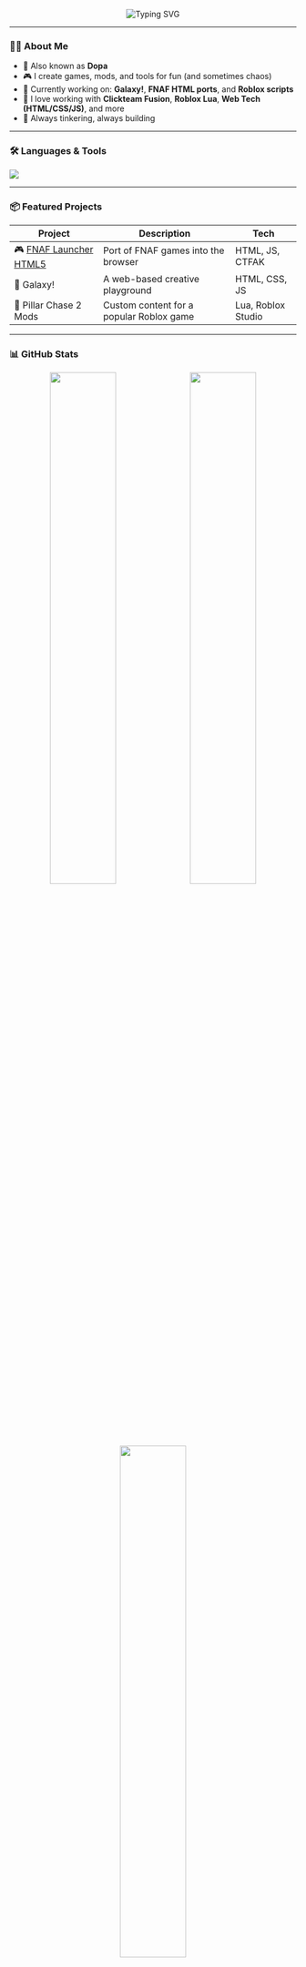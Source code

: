 <!-- Profile Banner -->
<p align="center">
  <img src="https://readme-typing-svg.demolab.com?font=Fira+Code&duration=3000&pause=1000&color=00FFD9&center=true&vCenter=true&width=435&lines=Hi+there%2C+I'm+Dopa+(aka+Lumosity427)!;Game+Developer+%7C+Coder+%7C+Creative+Mind;Welcome+to+my+GitHub+Universe!" alt="Typing SVG" />
</p>

---

### 👨‍💻 About Me

- 🧠 Also known as **Dopa**
- 🎮 I create games, mods, and tools for fun (and sometimes chaos)
- 🔧 Currently working on: **Galaxy!**, **FNAF HTML ports**, and **Roblox scripts**
- 📀 I love working with **Clickteam Fusion**, **Roblox Lua**, **Web Tech (HTML/CSS/JS)**, and more
- 💭 Always tinkering, always building

---

### 🛠️ Languages & Tools

<p align="left">
  <img src="https://skillicons.dev/icons?i=lua,html,css,js,github,vscode,python,react,figma,blender,clickup" />
</p>

---

### 📦 Featured Projects

| Project | Description | Tech |
|--------|-------------|------|
| 🎮 [FNAF Launcher HTML5](https://github.com/Lumosity427/fnaf-launcher) | Port of FNAF games into the browser | HTML, JS, CTFAK |
| 🚀 Galaxy! | A web-based creative playground | HTML, CSS, JS |
| 🧪 Pillar Chase 2 Mods | Custom content for a popular Roblox game | Lua, Roblox Studio |

---

### 📊 GitHub Stats

<p align="center">
  <img src="https://github-readme-stats.vercel.app/api?username=Lumosity427&show_icons=true&theme=tokyonight&hide_border=true" width="48%"/>
  <img src="https://github-readme-streak-stats.herokuapp.com?user=Lumosity427&theme=tokyonight&hide_border=true" width="48%"/>
</p>

<p align="center">
  <img src="https://github-readme-stats.vercel.app/api/top-langs/?username=Lumosity427&layout=compact&theme=tokyonight&hide_border=true" width="48%"/>
</p>

---

### 🏆 GitHub Trophies

<p align="center">
  <img src="https://github-profile-trophy.vercel.app/?username=Lumosity427&theme=discord&no-frame=true&row=1&margin-w=10" />
</p>

---

### ✨ Quote of the Moment

> “Code is like humor. When you have to explain it, it’s bad.” – Cory House

---

### 📫 Let's Connect

- 🌐 Website: _Coming soon_
- 📨 Reach out via GitHub Issues or Discussions
- 🤝 Collaborations welcome!

---

<!-- Fun footer -->
<p align="center">
  <img src="https://capsule-render.vercel.app/api?type=waving&color=gradient&height=100&section=footer"/>
</p>
